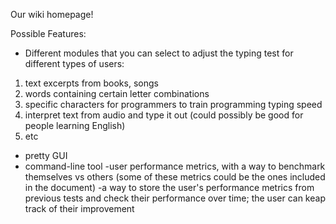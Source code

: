 Our wiki homepage!


Possible Features:
- Different modules that you can select to adjust the typing test for different types of users:
1. text excerpts from books, songs
2. words containing certain letter combinations
3. specific characters for programmers to train programming typing speed
4. interpret text from audio and type it out (could possibly be good for people learning English)
5. etc
- pretty GUI
- command-line tool
-user performance metrics, with a way to benchmark themselves vs others
(some of these metrics could be the ones included in the document)
-a way to store the user's performance metrics from previous tests and check their performance over time; the user can keap track of their improvement